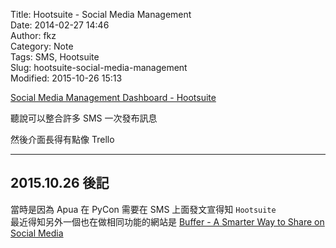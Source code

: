 Title: Hootsuite - Social Media Management  
Date: 2014-02-27 14:46  
Author: fkz  
Category: Note  
Tags: SMS, Hootsuite  
Slug: hootsuite-social-media-management  
Modified: 2015-10-26 15:13  
  
[Social Media Management Dashboard - Hootsuite](https://hootsuite.com/)  
  
聽說可以整合許多 SMS 一次發布訊息  
  
然後介面長得有點像 Trello  
  
---  
  
## 2015.10.26 後記  
  
當時是因為 Apua 在 PyCon 需要在 SMS 上面發文宣得知 `Hootsuite`  
最近得知另外一個也在做相同功能的網站是 [Buffer - A Smarter Way to Share on Social Media](https://buffer.com/)  
  

